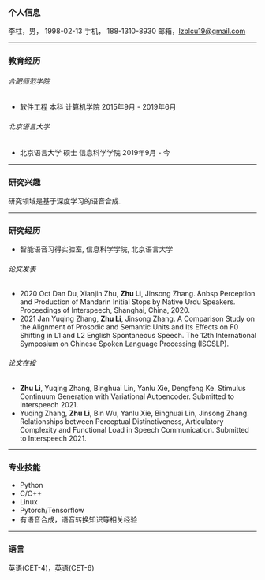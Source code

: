 ### 个人信息
李柱，男， 1998-02-13 手机， 188-1310-8930 邮箱，lzblcu19@gmail.com

---

### 教育经历
###### 合肥师范学院
* 软件工程 本科 计算机学院     2015年9月 - 2019年6月

###### 北京语言大学
* 北京语言大学 硕士 信息科学学院    2019年9月 - 今

---

### 研究兴趣
研究领域是基于深度学习的语音合成.

---


### 研究经历
* 智能语音习得实验室, 信息科学学院, 北京语言大学

###### 论文发表
*	2020 Oct  Dan Du, Xianjin Zhu, **Zhu Li**, Jinsong Zhang. &nbsp Perception and Production of Mandarin Initial Stops by Native Urdu Speakers. Proceedings of Interspeech, Shanghai, China, 2020. 
*	2021 Jan  Yuqing Zhang, **Zhu Li**, Jinsong Zhang.  A Comparison Study on the Alignment of Prosodic and Semantic Units and Its Effects on F0 Shifting in L1 and L2 English Spontaneous Speech. The 12th International Symposium on Chinese Spoken Language Processing (ISCSLP).

###### 论文在投
*	**Zhu Li**, Yuqing Zhang, Binghuai Lin, Yanlu Xie, Dengfeng Ke.  Stimulus Continuum Generation with Variational Autoencoder. Submitted to Interspeech 2021.
*	Yuqing Zhang, **Zhu Li**, Bin Wu, Yanlu Xie, Binghuai Lin, Jinsong Zhang.  Relationships between Perceptual Distinctiveness, Articulatory Complexity and Functional Load in Speech Communication. Submitted to Interspeech 2021.

---


### 专业技能
* Python
* C/C++
* Linux
* Pytorch/Tensorflow
* 有语音合成，语音转换知识等相关经验

---


### 语言
英语(CET-4)，英语(CET-6)
